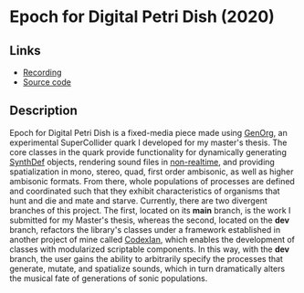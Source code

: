# Epoch for Digital Petri Dish (2020)

## Links
* [Recording](https://soundcloud.com/ian-macdougald/epoch-for-digital-petri-dish)
* [Source code](https://github.com/ianmacdougald/portfolio/blob/gh-pages/epoch.scd)

## Description

Epoch for Digital Petri Dish is a fixed-media piece made using [GenOrg](https://github.com/ianmacdougald/GenOrg), an experimental SuperCollider quark I developed for my master's thesis. The core classes in the quark provide functionality for dynamically generating [SynthDef](https://doc.sccode.org/Classes/SynthDef.html) objects, rendering sound files in [non-realtime](https://doc.sccode.org/Guides/Non-Realtime-Synthesis.html), and providing spatialization in mono, stereo, quad, first order ambisonic, as well as higher ambisonic formats. From there, whole populations of processes are defined and coordinated such that they exhibit characteristics of organisms that hunt and die and mate and starve. Currently, there are two divergent branches of this project. The first, located on its **main** branch, is the work I submitted for my Master's thesis, whereas the second, located on the **dev** branch, refactors the library's classes under a framework established in another project of mine called [CodexIan](https://github.com/ianmacdougald/CodexIan), which enables the development of classes with modularized scriptable components. In this way, with the **dev** branch, the user gains the ability to arbitrarily specify the processes that generate, mutate, and spatialize sounds, which in turn dramatically alters the musical fate of generations of sonic populations.

